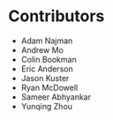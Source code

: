 # Contributors

*   Adam Najman
*   Andrew Mo
*   Colin Bookman
*   Eric Anderson
*   Jason Kuster
*   Ryan McDowell
*   Sameer Abhyankar
*   Yunqing Zhou

